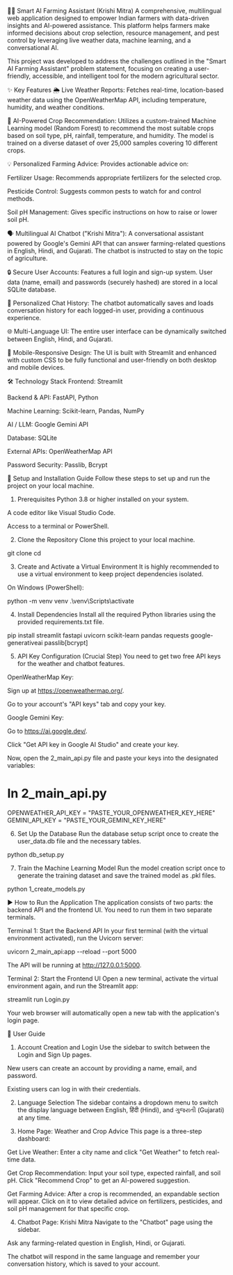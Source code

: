 🧑‍🌾 Smart AI Farming Assistant (Krishi Mitra)
A comprehensive, multilingual web application designed to empower Indian farmers with data-driven insights and AI-powered assistance. This platform helps farmers make informed decisions about crop selection, resource management, and pest control by leveraging live weather data, machine learning, and a conversational AI.

This project was developed to address the challenges outlined in the "Smart AI Farming Assistant" problem statement, focusing on creating a user-friendly, accessible, and intelligent tool for the modern agricultural sector.

✨ Key Features
🌦️ Live Weather Reports: Fetches real-time, location-based weather data using the OpenWeatherMap API, including temperature, humidity, and weather conditions.

🤖 AI-Powered Crop Recommendation: Utilizes a custom-trained Machine Learning model (Random Forest) to recommend the most suitable crops based on soil type, pH, rainfall, temperature, and humidity. The model is trained on a diverse dataset of over 25,000 samples covering 10 different crops.

💡 Personalized Farming Advice: Provides actionable advice on:

Fertilizer Usage: Recommends appropriate fertilizers for the selected crop.

Pesticide Control: Suggests common pests to watch for and control methods.

Soil pH Management: Gives specific instructions on how to raise or lower soil pH.

🗣️ Multilingual AI Chatbot ("Krishi Mitra"): A conversational assistant powered by Google's Gemini API that can answer farming-related questions in English, Hindi, and Gujarati. The chatbot is instructed to stay on the topic of agriculture.

🔒 Secure User Accounts: Features a full login and sign-up system. User data (name, email) and passwords (securely hashed) are stored in a local SQLite database.

📝 Personalized Chat History: The chatbot automatically saves and loads conversation history for each logged-in user, providing a continuous experience.

🌐 Multi-Language UI: The entire user interface can be dynamically switched between English, Hindi, and Gujarati.

📱 Mobile-Responsive Design: The UI is built with Streamlit and enhanced with custom CSS to be fully functional and user-friendly on both desktop and mobile devices.

🛠️ Technology Stack
Frontend: Streamlit

Backend & API: FastAPI, Python

Machine Learning: Scikit-learn, Pandas, NumPy

AI / LLM: Google Gemini API

Database: SQLite

External APIs: OpenWeatherMap API

Password Security: Passlib, Bcrypt

🚀 Setup and Installation Guide
Follow these steps to set up and run the project on your local machine.

1. Prerequisites
Python 3.8 or higher installed on your system.

A code editor like Visual Studio Code.

Access to a terminal or PowerShell.

2. Clone the Repository
Clone this project to your local machine.

git clone <your-repository-url>
cd <project-folder-name>

3. Create and Activate a Virtual Environment
It is highly recommended to use a virtual environment to keep project dependencies isolated.

On Windows (PowerShell):

python -m venv venv
.\venv\Scripts\activate

4. Install Dependencies
Install all the required Python libraries using the provided requirements.txt file.

pip install streamlit fastapi uvicorn scikit-learn pandas requests google-generativeai passlib[bcrypt]

5. API Key Configuration (Crucial Step)
You need to get two free API keys for the weather and chatbot features.

OpenWeatherMap Key:

Sign up at https://openweathermap.org/.

Go to your account's "API keys" tab and copy your key.

Google Gemini Key:

Go to https://ai.google.dev/.

Click "Get API key in Google AI Studio" and create your key.

Now, open the 2_main_api.py file and paste your keys into the designated variables:

# In 2_main_api.py
OPENWEATHER_API_KEY = "PASTE_YOUR_OPENWEATHER_KEY_HERE"
GEMINI_API_KEY = "PASTE_YOUR_GEMINI_KEY_HERE"

6. Set Up the Database
Run the database setup script once to create the user_data.db file and the necessary tables.

python db_setup.py

7. Train the Machine Learning Model
Run the model creation script once to generate the training dataset and save the trained model as .pkl files.

python 1_create_models.py

▶️ How to Run the Application
The application consists of two parts: the backend API and the frontend UI. You need to run them in two separate terminals.

Terminal 1: Start the Backend API
In your first terminal (with the virtual environment activated), run the Uvicorn server:

uvicorn 2_main_api:app --reload --port 5000

The API will be running at http://127.0.0.1:5000.

Terminal 2: Start the Frontend UI
Open a new terminal, activate the virtual environment again, and run the Streamlit app:

streamlit run Login.py

Your web browser will automatically open a new tab with the application's login page.

📖 User Guide
1. Account Creation and Login
Use the sidebar to switch between the Login and Sign Up pages.

New users can create an account by providing a name, email, and password.

Existing users can log in with their credentials.

2. Language Selection
The sidebar contains a dropdown menu to switch the display language between English, हिंदी (Hindi), and ગુજરાતી (Gujarati) at any time.

3. Home Page: Weather and Crop Advice
This page is a three-step dashboard:

Get Live Weather: Enter a city name and click "Get Weather" to fetch real-time data.

Get Crop Recommendation: Input your soil type, expected rainfall, and soil pH. Click "Recommend Crop" to get an AI-powered suggestion.

Get Farming Advice: After a crop is recommended, an expandable section will appear. Click on it to view detailed advice on fertilizers, pesticides, and soil pH management for that specific crop.

4. Chatbot Page: Krishi Mitra
Navigate to the "Chatbot" page using the sidebar.

Ask any farming-related question in English, Hindi, or Gujarati.

The chatbot will respond in the same language and remember your conversation history, which is saved to your account.